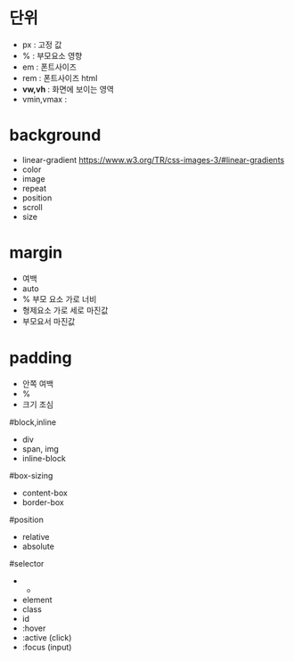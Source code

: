 # 단위
- px   : 고정 값
- %    : 부모요소 영향
- em   : 폰트사이즈
- rem  : 폰트사이즈 html 
- **vw,vh** : 화면에 보이는 영역
- vmin,vmax : 

# background
- linear-gradient <https://www.w3.org/TR/css-images-3/#linear-gradients> 
- color
- image
- repeat
- position
- scroll
- size

# margin
- 여백
- auto  
- %  부모 요소 가로 너비
- 형제요소 가로 세로 마진값
- 부모요서 마진값

# padding
- 안쪽 여백
- %
- 크기 조심

#block,inline
- div
- span, img
- inline-block

#box-sizing
- content-box 
- border-box

#position
- relative 
- absolute

#selector
- *
- element
- class
- id
- :hover  
- :active (click)
- :focus  (input) 